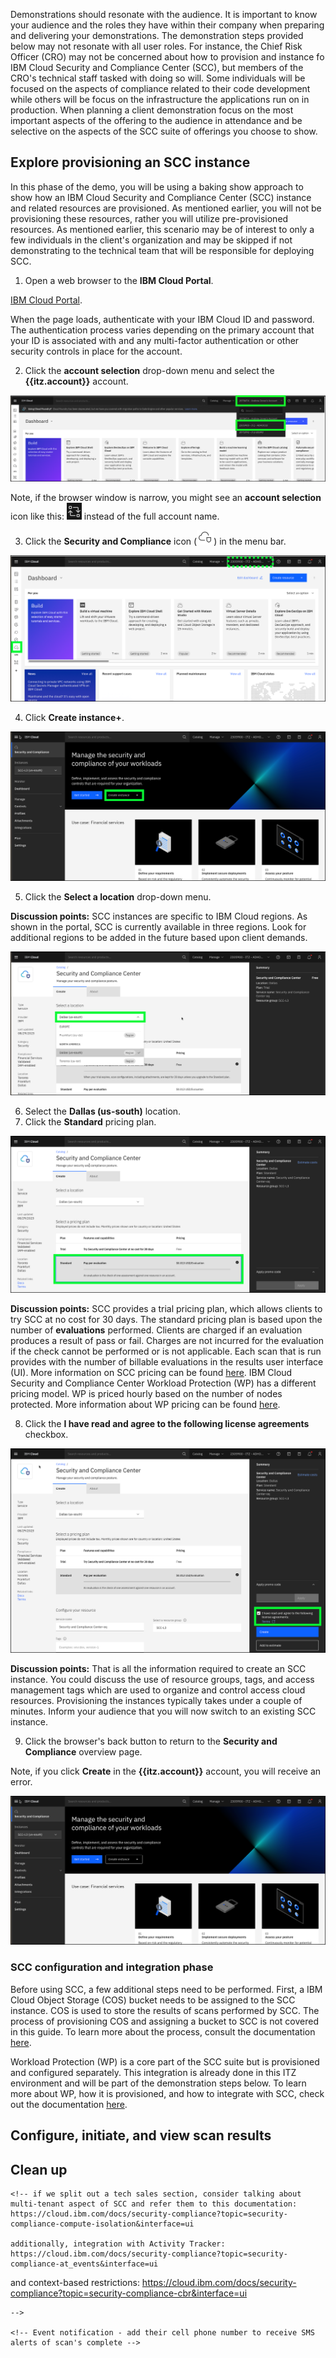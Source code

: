 Demonstrations should resonate with the audience. It is important to know your audience and the roles they have within their company when preparing and delivering your demonstrations. The demonstration steps provided below may not resonate with all user roles. For instance, the Chief Risk Officer (CRO) may not be concerned about how to provision and instance fo IBM Cloud Security and Compliance Center (SCC), but members of the CRO's technical staff tasked with doing so will. Some individuals will be focused on the aspects of compliance related to their code development while others will be focus on the infrastructure the applications run on in production. When planning a client demonstration focus on the most important aspects of the offering to the audience in attendance and be selective on the aspects of the SCC suite of offerings you choose to show.

## Explore provisioning an SCC instance

In this phase of the demo, you will be using a baking show approach to show how an IBM Cloud Security and Compliance Center (SCC) instance and related resources are provisioned. As mentioned earlier, you will not be provisioning these resources, rather you will utilize pre-provisioned resources. As mentioned earlier, this scenario may be of interest to only a few individuals in the client's organization and may be skipped if not demonstrating to the technical team that will be responsible for deploying SCC.

1. Open a web browser to the **IBM Cloud Portal**.

<a href="https://cloud.ibm.com" target="_blank">IBM Cloud Portal</a>.

When the page loads, authenticate with your IBM Cloud ID and password. The authentication process varies depending on the primary account that your ID is associated with and any multi-factor authentication or other security controls in place for the account.

2. Click the **account selection** drop-down menu and select the **{{itz.account}}** account.

![](../env/_attachments/switchAccount.png)

Note, if the browser window is narrow, you might see an **account selection** icon like this: ![](../env/_attachments/switchAccountIcon.png) instead of the full account name.

3. Click the **Security and Compliance** icon (![](_attachments/sccIcon.png)) in the menu bar.
   
![](_attachments/dashBoard.png)

4. Click **Create instance+**.

![](_attachments/sccOverviewPage.png)

5. Click the **Select a location** drop-down menu.

**Discussion points:** SCC instances are specific to IBM Cloud regions. As shown in the portal, SCC is currently available in three regions. Look for additional regions to be added in the future based upon client demands.

![](_attachments/sccProvision-location.png)

6. Select the **Dallas (us-south)** location.
7. Click the **Standard** pricing plan.

![](_attachments/sccProvision-pricingPlan.png)

**Discussion points:** SCC provides a trial pricing plan, which allows clients to try SCC at no cost for 30 days. The standard pricing plan is based upon the number of **evaluations** performed. Clients are charged if an evaluation produces a result of pass or fail. Charges are not incurred for the evaluation if the check cannot be performed or is not applicable. Each scan that is run provides with the number of billable evaluations in the results user interface (UI). More information on SCC pricing can be found <a href="https://cloud.ibm.com/docs/security-compliance?topic=security-compliance-scc-pricing&interface=ui" target="_blank">here</a>. IBM Cloud Security and Compliance Center Workload Protection (WP) has a different pricing model. WP is priced hourly based on the number of nodes protected. More information about WP pricing can be found <a href="https://cloud.ibm.com/docs/workload-protection?topic=workload-protection-pricing_plans" target="_blank">here</a>.

8. Click the **I have read and agree to the following license agreements** checkbox.

![](_attachments/sccProvision-agreement.png)

**Discussion points:** That is all the information required to create an SCC instance. You could discuss the use of resource groups, tags, and access management tags which are used to organize and control access cloud resources. Provisioning the instances typically takes under a couple of minutes. Inform your audience that you will now switch to an existing SCC instance. 

9. Click the browser's back button to return to the **Security and Compliance** overview page.

Note, if you click **Create** in the **{{itz.account}}** account, you will receive an error. 

![](_attachments/sccOverviewPage2.png)

### SCC configuration and integration phase

Before using SCC, a few additional steps need to be performed. First, a IBM Cloud Object Storage (COS) bucket needs to be assigned to the SCC instance. COS is used to store the results of scans performed by SCC. The process of provisioning COS and assigning a bucket to SCC is not covered in this guide. To learn more about the process, consult the documentation <a href="https://cloud.ibm.com/docs/security-compliance?topic=security-compliance-storage&interface=ui" target="_blank">here</a>.

Workload Protection (WP) is a core part of the SCC suite but is provisioned and configured separately. This integration is already done in this ITZ environment and will be part of the demonstration steps below. To learn more about WP, how it is provisioned, and how to integrate with SCC, check out the documentation <a href="https://cloud.ibm.com/docs/workload-protection?topic=workload-protection-getting-started" target="_blank">here</a>.

## Configure, initiate, and view scan results



## Clean up

<!-- Should add a section for tech sales to cover IAM settings, use demo environment as an example. 
https://cloud.ibm.com/docs/security-compliance?topic=security-compliance-assign-roles

also
https://cloud.ibm.com/docs/security-compliance?topic=security-compliance-access-management&interface=ui
-->

<!-- mention event notifications https://cloud.ibm.com/docs/security-compliance?topic=security-compliance-event-notifications&interface=ui -->

<!-- can we use this as the flow: https://cloud.ibm.com/docs/security-compliance?topic=security-compliance-scan-resources&interface=ui -->


<!-- for reading dashboard, refer to:https://cloud.ibm.com/docs/security-compliance?topic=security-compliance-results&interface=ui


Success rate
    The rate at which your configurations pass the evaluation that is conducted. Note: The number of evaluations conducted does not always match the number of billable evaluations, as there is no charge for assessments evaluated as unable to perform. Be sure to look for the billable evaluations in each scan result if you need to estimate your cost.
Total controls
    The total number of controls that have been evaluated in the past 30 days.
Total evaluations
    The total number of evaluations that have been run in the past 30 days. An evaluation is the check of one resource against one assessment.  -->

    <!-- if we split out a tech sales section, consider talking about multi-tenant aspect of SCC and refer them to this documentation: https://cloud.ibm.com/docs/security-compliance?topic=security-compliance-compute-isolation&interface=ui 
    
    additionally, integration with Activity Tracker: 
    https://cloud.ibm.com/docs/security-compliance?topic=security-compliance-at_events&interface=ui
   
   and context-based restrictions: https://cloud.ibm.com/docs/security-compliance?topic=security-compliance-cbr&interface=ui
   
    -->

    <!-- Event notification - add their cell phone number to receive SMS alerts of scan's complete -->